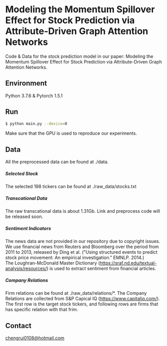 # Modeling the Momentum Spillover Effect for Stock Prediction via Attribute-Driven Graph Attention Networks
Code & Data for the stock prediction model in our paper: Modeling the Momentum Spillover Effect for Stock Prediction via
Attribute-Driven Graph Attention Networks.
## Environment
Python 3.7.6 & Pytorch 1.5.1 
## Run
```sh
$ python main.py --device=0
```
Make sure that the GPU is used to reproduce our experiments.
## Data
All the preprocessed data can be found at  ./data. 
##### Selected Stock
The selected 198 tickers can be found at ./raw_data/stocks.txt
##### Transcational Data
The raw transcational data is about 1.31Gb. Link and preprocess code will be released soon.
##### Sentiment Indicators
The news data are not provided in our repository due to copyright issues.
We use financial news from Reuters and Bloomberg over the period from 2011 to 2013, released by Ding et al. ("Using structured events to predict stock price movement: An empirical investigation." EMNLP. 2014.)  
The Loughran-McDonald Master Dictionary (https://sraf.nd.edu/textual-analysis/resources/) is used to extract sentiment from financial articles.
##### Company Relations
Firm relations can be found at ./raw_data/relations/*.
The Company Relations are collected from S&P Capical IQ (https://www.capitaliq.com/). 
The first row is the target stock tickers, and following rows are firms that has specific relation with that frim.
## Contact
chengrui0108@hotmail.com
